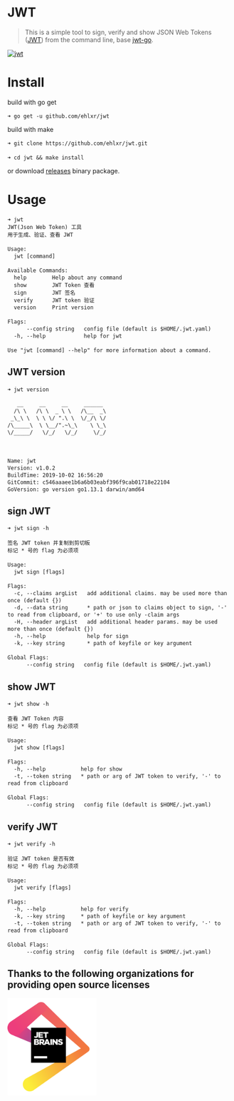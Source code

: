 # JWT
> This is a simple tool to sign, verify and show JSON Web Tokens ([JWT](http://jwt.io/)) from the command line, base [jwt-go](https://github.com/dgrijalva/jwt-go).

[![jwt](https://asciinema.org/a/P0O3XBCslMNam0UduazwPhB6o.png)](https://asciinema.org/a/P0O3XBCslMNam0UduazwPhB6o?autoplay=1)

# Install

build with go get

```
➜ go get -u github.com/ehlxr/jwt
```

build with make

```
➜ git clone https://github.com/ehlxr/jwt.git

➜ cd jwt && make install
```

or download [releases](https://github.com/ehlxr/jwt/releases) binary package.

# Usage

```
➜ jwt
JWT(Json Web Token) 工具
用于生成、验证、查看 JWT

Usage:
  jwt [command]

Available Commands:
  help        Help about any command
  show        JWT Token 查看
  sign        JWT 签名
  verify      JWT token 验证
  version     Print version

Flags:
      --config string   config file (default is $HOME/.jwt.yaml)
  -h, --help            help for jwt

Use "jwt [command] --help" for more information about a command.

```

## JWT version

```
➜ jwt version

   __     __     __     ______
  /\ \   /\ \  _ \ \   /\__  _\
 _\_\ \  \ \ \/ ".\ \  \/_/\ \/
/\_____\  \ \__/".~\_\    \ \_\
\/_____/   \/_/   \/_/     \/_/



Name: jwt
Version: v1.0.2
BuildTime: 2019-10-02 16:56:20
GitCommit: c546aaaee1b6a6b03eabf396f9cab01718e22104
GoVersion: go version go1.13.1 darwin/amd64
```

## sign JWT

```
➜ jwt sign -h

签名 JWT token 并复制到剪切板
标记 * 号的 flag 为必须项

Usage:
  jwt sign [flags]

Flags:
  -c, --claims argList   add additional claims. may be used more than once (default {})
  -d, --data string      * path or json to claims object to sign, '-' to read from clipboard, or '+' to use only -claim args
  -H, --header argList   add additional header params. may be used more than once (default {})
  -h, --help             help for sign
  -k, --key string       * path of keyfile or key argument

Global Flags:
      --config string   config file (default is $HOME/.jwt.yaml)
```

## show JWT

```
➜ jwt show -h

查看 JWT Token 内容
标记 * 号的 flag 为必须项

Usage:
  jwt show [flags]

Flags:
  -h, --help           help for show
  -t, --token string   * path or arg of JWT token to verify, '-' to read from clipboard

Global Flags:
      --config string   config file (default is $HOME/.jwt.yaml)
```

## verify JWT

```
➜ jwt verify -h

验证 JWT token 是否有效
标记 * 号的 flag 为必须项

Usage:
  jwt verify [flags]

Flags:
  -h, --help           help for verify
  -k, --key string     * path of keyfile or key argument
  -t, --token string   * path or arg of JWT token to verify, '-' to read from clipboard

Global Flags:
      --config string   config file (default is $HOME/.jwt.yaml)
```

## Thanks to the following organizations for providing open source licenses

[<img src="./assets/jetbrains.png" width = "200" height = "217" alt="图片名称" align=center />](https://www.jetbrains.com/?from=jwt)


